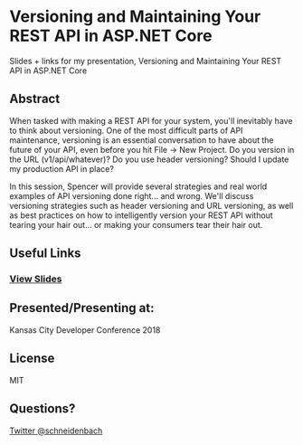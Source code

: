 # Versioning and Maintaining Your REST API in ASP.NET Core
Slides + links for my presentation, Versioning and Maintaining Your REST API in ASP.NET Core

## Abstract

When tasked with making a REST API for your system, you'll inevitably have to think about versioning. One of the most difficult parts of API maintenance, versioning is an essential conversation to have about the future of your API, even before you hit File -> New Project. Do you version in the URL (v1/api/whatever)? Do you use header versioning? Should I update my production API in place?
 
 In this session, Spencer will provide several strategies and real world examples of API versioning done right... and wrong. We'll discuss versioning strategies such as header versioning and URL versioning, as well as best practices on how to intelligently version your REST API without tearing your hair out... or making your consumers tear their hair out.

## Useful Links

### [View Slides](https://gitpitch.com/schneidenbach/VersioningAndMaintainingYourRestApiInAspNetCore)

## Presented/Presenting at:

Kansas City Developer Conference 2018

## License

MIT

## Questions?

[Twitter @schneidenbach](https://twitter.com/schneidenbach)